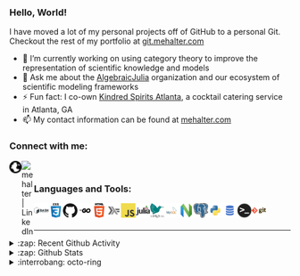 ### Hello, World!

I have moved a lot of my personal projects off of GitHub to a personal Git.
Checkout the rest of my portfolio at [git.mehalter.com](https://git.mehalter.com/mehalter)

- 🔭 I’m currently working on using category theory to improve the
  representation of scientific knowledge and models
- 💬 Ask me about the [AlgebraicJulia](https://github.com/AlgebraicJulia)
  organization and our ecosystem of scientific modeling frameworks
- ⚡ Fun fact: I co-own [Kindred Spirits Atlanta](https://kindredspiritsatl.com/),
  a cocktail catering service in Atlanta, GA
- 📫 My contact information can be found at [mehalter.com](https://mehalter.com)

### Connect with me:

[<img align="left" alt="mehalter.com" width="22px" src="https://raw.githubusercontent.com/iconic/open-iconic/master/svg/globe.svg" />][website]
[<img align="left" alt="mehalter | LinkedIn" width="22px" src="https://cdn.jsdelivr.net/npm/simple-icons@v3/icons/linkedin.svg" />][linkedin]

<br />

### Languages and Tools:

<img align="left" alt="Bash" width="26px" src="https://raw.githubusercontent.com/github/explore/80688e429a7d4ef2fca1e82350fe8e3517d3494d/topics/bash/bash.png" />
<img align="left" alt="CSS" width="26px" src="https://raw.githubusercontent.com/github/explore/80688e429a7d4ef2fca1e82350fe8e3517d3494d/topics/css/css.png" />
<img align="left" alt="GitHub" width="26px" src="https://raw.githubusercontent.com/github/explore/78df643247d429f6cc873026c0622819ad797942/topics/github/github.png" />
<img align="left" alt="Go" width="26px" src="https://raw.githubusercontent.com/github/explore/80688e429a7d4ef2fca1e82350fe8e3517d3494d/topics/go/go.png" />
<img align="left" alt="HTML" width="26px" src="https://raw.githubusercontent.com/github/explore/80688e429a7d4ef2fca1e82350fe8e3517d3494d/topics/html/html.png" />
<img align="left" alt="Haskell" width="26px" src="https://raw.githubusercontent.com/github/explore/80688e429a7d4ef2fca1e82350fe8e3517d3494d/topics/haskell/haskell.png" />
<img align="left" alt="JavaScript" width="26px" src="https://raw.githubusercontent.com/github/explore/80688e429a7d4ef2fca1e82350fe8e3517d3494d/topics/javascript/javascript.png" />
<img align="left" alt="Julia" width="26px" src="https://raw.githubusercontent.com/github/explore/49e13f12be05e7e3f3616bb7a5030d70b259f320/topics/julia/julia.png" />
<img align="left" alt="LaTeX" width="26px" src="https://raw.githubusercontent.com/github/explore/80688e429a7d4ef2fca1e82350fe8e3517d3494d/topics/latex/latex.png" />
<img align="left" alt="MySQL" width="26px" src="https://raw.githubusercontent.com/github/explore/80688e429a7d4ef2fca1e82350fe8e3517d3494d/topics/mysql/mysql.png" />
<img align="left" alt="Neovim" width="26px" src="https://raw.githubusercontent.com/github/explore/26674e638508ac4a4e113ee32d6755ebfa000569/topics/neovim/neovim.png" />
<img align="left" alt="PostgreSQL" width="26px" src="https://raw.githubusercontent.com/github/explore/80688e429a7d4ef2fca1e82350fe8e3517d3494d/topics/postgresql/postgresql.png" />
<img align="left" alt="Python" width="26px" src="https://raw.githubusercontent.com/github/explore/80688e429a7d4ef2fca1e82350fe8e3517d3494d/topics/python/python.png" />
<img align="left" alt="SQL" width="26px" src="https://raw.githubusercontent.com/github/explore/80688e429a7d4ef2fca1e82350fe8e3517d3494d/topics/sql/sql.png" />
<img align="left" alt="Terminal" width="26px" src="https://raw.githubusercontent.com/github/explore/d92924b1d925bb134e308bd29c9de6c302ed3beb/topics/terminal/terminal.png" />
<img align="left" alt="git" width="26px" src="https://raw.githubusercontent.com/github/explore/80688e429a7d4ef2fca1e82350fe8e3517d3494d/topics/git/git.png" />

<br />
<br />

---

<details>
<summary>:zap: Recent Github Activity</summary>

<!--START_SECTION:activity-->
1. 🗣 Commented on [#591](https://github.com/AstroNvim/AstroNvim/issues/591) in [AstroNvim/AstroNvim](https://github.com/AstroNvim/AstroNvim)
2. 🗣 Commented on [#584](https://github.com/AstroNvim/AstroNvim/issues/584) in [AstroNvim/AstroNvim](https://github.com/AstroNvim/AstroNvim)
3. 💪 Opened PR [#590](https://github.com/AstroNvim/AstroNvim/pull/590) in [AstroNvim/AstroNvim](https://github.com/AstroNvim/AstroNvim)
4. 🗣 Commented on [#427](https://github.com/AstroNvim/AstroNvim/issues/427) in [AstroNvim/AstroNvim](https://github.com/AstroNvim/AstroNvim)
5. 🗣 Commented on [#589](https://github.com/AstroNvim/AstroNvim/issues/589) in [AstroNvim/AstroNvim](https://github.com/AstroNvim/AstroNvim)
<!--END_SECTION:activity-->
</details>

<details>
<summary>:zap: Github Stats</summary>
<img align="left" alt="mehalter's Github Stats" src="https://github-readme-stats.mehalter.vercel.app/api?username=mehalter&show_icons=true&hide_border=true" />
</details>

[website]: https://mehalter.com
[linkedin]: https://linkedin.com/in/mehalter


<details>
<summary>:interrobang: octo-ring</summary>

<table><tbody><tr><td><a href="https://octo-ring.com/"><img src="https://octo-ring.com/static/img/widget/top.png" width="99%" alt="Octo Ring logo" align="top"></a><br><a href="https://octo-ring.com/p/mehalter/prev"><img src="https://octo-ring.com/static/img/widget/prev.png" width="33%" alt="previous" align="top" title="previous profile"></a><a href="https://octo-ring.com/p/mehalter/random"><img src="https://octo-ring.com/static/img/widget/random.png" width="33%" alt="random" align="top" title="random profile"></a><a href="https://octo-ring.com/p/mehalter/next"><img src="https://octo-ring.com/static/img/widget/next.png" width="33%" alt="next" align="top" title="next profile"></a><br><a href="https://octo-ring.com/"><img src="https://octo-ring.com/static/img/widget/bottom.png" width="99%" alt="check out other GitHub profiles in the Octo Ring" align="top"></a></td></tr></tbody></table>
</details>
